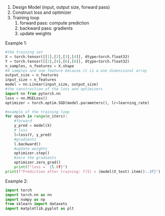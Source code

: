 1. Design Model (input, output size, forward pass)
2. Construct loss and optimizer
3. Training loop
	1. forward pass: compute prediction
	2. backward pass: gradients
	3. update weights

Example 1:
```python
#the training set
X = torch.tensor([[1],[2],[3],[4]], dtype=torch.float32)
Y = torch.tensor([[2],[4],[6],[8]], dtype=torch.float32)
n_samples, n_features = X.shape
#4 samples and one feature because it is a one dimensional array
output_size = n_features
input_size = n_features
model = nn.Linear(input_size, output_size)
#the construction of the loss and optimizers
import nn from pytorch.nn
loss = nn.MSELoss()
optimizer = torch.optim.SGD(model.parameters(), lr=learning_rate)

#example of the training loop
for epoch in range(n_iters):
	#forward
	y_pred = model(X)
	# loss
	l=loss(Y, y_pred)
	#gradients
	l.backward()
	#update weights
	optimizer.step()
	#zero the gradients
	optimizer.zero_grad()
	print(f"loss =  {l.8f}")
print(f"Prediction after training: f(5) = {model(X_test).item():.3f}")
```

Example 2:
```python
import torch
import torch.nn as nn
import numpy as np
from sklearn import datasets
import matplotlib.pyplot as plt

```